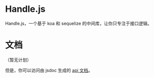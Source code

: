 
# Handle.js

Handle.js，一个基于 koa 和 sequelize 的中间库，让你只专注于接口逻辑。

# 文档

（暂无计划）

但是，你可以访问由 jsdoc 生成的 [api 文档](https://yeshimei.github.io/Handle.js/)。